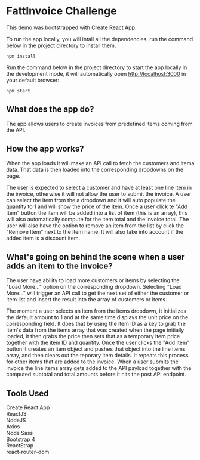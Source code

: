 # FattInvoice Challenge

This demo was bootstrapped with [Create React App](https://github.com/facebook/create-react-app).

To run the app locally, you will intall all the dependencies, run the command below in the project directory to install them.

`npm install`

Run the command below in the project directory to start the app locally in the development mode, it will automatically open [http://localhost:3000](http://localhost:3000) in your default browser:

`npm start`

## What does the app do?

The app allows users to create invoices from predefined items coming from the API.

## How the app works?

When the app loads it will make an API call to fetch the customers and itema data. That data is then loaded into the corresponding dropdowns on the page.

The user is expected to select a customer and have at least one line item in the invoice, otherwise it will not allow the user to submit the invoice. A user can select the item from the a dropdown and it will auto populate the quantity to 1 and will show the price of the item. Once a user click te "Add Item" button the item will be added into a list of item (this is an array), this will also automatically compute for the item total and the invoice total. The user will also have the option to remove an item from the list by click the "Remove Item" next to the item name. It will also take into account if the added item is a discount item.

## What's going on behind the scene when a user adds an item to the invoice?

The user have ability to load more customers or items by selecting the "Load More..." option on the corresponding dropdown. Selecting "Load More..." will trigger an API call to get the next set of either the customer or item list and insert the result into the array of customers or items.

The moment a user selects an item from the items dropdown, it initializes the default amount to 1 and at the same time displays the unit price on the corresponding field. It does that by using the item ID as a key to grab the item's data from the items array that was created when the page initially loaded, it then grabs the price then sets that as a temporary item price together with the item ID and quantity. Once the user clicks the "Add Item" button it creates an item object and pushes that object into the line items array, and then clears out the teporary item details. It repeats this process for other items that are added to the invoice. When a user submits the invoice the line items array gets added to the API payload together with the computed subtotal and total amounts before it hits the post API endpoint.

## Tools Used

Create React App\
ReactJS\
NodeJS\
Axios\
Node Sass\
Bootstrap 4\
ReactStrap\
react-router-dom
